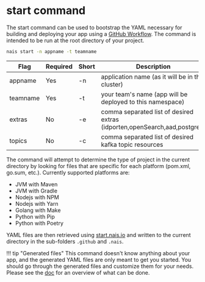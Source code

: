 # start command

The start command can be used to bootstrap the YAML necessary for building and deploying your app using a [GitHub Workflow](https://docs.github.com/en/actions/using-workflows).
The command is intended to be run at the root directory of your project.

```bash
nais start -n appname -t teamname
```

| Flag     | Required | Short | Description                                                               |
|----------|----------|-------|---------------------------------------------------------------------------|
| appname  | Yes      | -n    | application name (as it will be in the cluster)                           |
| teamname | Yes      | -t    | your team's name (app will be deployed to this namespace)                 |
| extras   | No       | -e    | comma separated list of desired extras (idporten,openSearch,aad,postgres) |
| topics   | No       | -c    | comma separated list of desired kafka topic resources                     |

The command will attempt to determine the type of project in the current directory by looking for files that are specific for each platform (pom.xml, go.sum, etc.). 
Currently supported platforms are:

- JVM with Maven
- JVM with Gradle
- Nodejs with NPM
- Nodejs with Yarn
- Golang with Make
- Python with Pip
- Python with Poetry

YAML files are then retrieved using [start.nais.io](https://start.nais.io) and written to the current directory in the sub-folders `.github` and `.nais`.

!!! tip "Generated files"
    This command doesn't know anything about your app, and the generated YAML files are only meant to get you started. You should go through the generated files and customize them for your needs. Please see the [doc](https://doc.nais.io/nais-application/application/) for an overview of what can be done.

